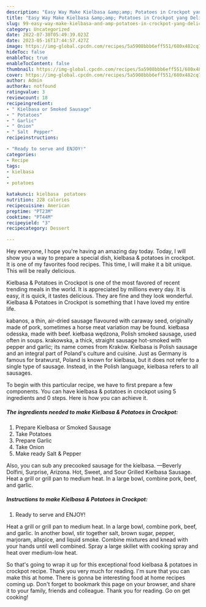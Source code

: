 ```yaml
---
description: "Easy Way Make Kielbasa &amp;amp; Potatoes in Crockpot yang Delicious}"
title: "Easy Way Make Kielbasa &amp;amp; Potatoes in Crockpot yang Delicious}"
slug: 99-easy-way-make-kielbasa-and-amp-potatoes-in-crockpot-yang-delicious
category: Uncategorized
date: 2022-07-30T05:49:39.023Z
date: 2023-05-16T17:44:57.427Z
image: https://img-global.cpcdn.com/recipes/5a5908bbb6eff551/680x482cq70/kielbasa-potatoes-in-crockpot-recipe-main-photo.jpg
hideToc: false
enableToc: true
enableTocContent: false
thumbnail: https://img-global.cpcdn.com/recipes/5a5908bbb6eff551/680x482cq70/kielbasa-potatoes-in-crockpot-recipe-main-photo.jpg
cover: https://img-global.cpcdn.com/recipes/5a5908bbb6eff551/680x482cq70/kielbasa-potatoes-in-crockpot-recipe-main-photo.jpg
author: Admin
authorAv: notfound
ratingvalue: 3
reviewcount: 18
recipeingredient:
- " Kielbasa or Smoked Sausage"
- " Potatoes"
- " Garlic"
- " Onion"
- " Salt  Pepper"
recipeinstructions:

- "Ready to serve and ENJOY!"
categories:
- Recipe
tags:
- kielbasa
- 
- potatoes

katakunci: kielbasa  potatoes 
nutrition: 228 calories
recipecuisine: American
preptime: "PT23M"
cooktime: "PT44M"
recipeyield: "3"
recipecategory: Dessert

---
```



Hey everyone, I hope you're having an amazing day today. Today, I will show you a way to prepare a special dish, kielbasa &amp; potatoes in crockpot. It is one of my favorites food recipes. This time, I will make it a bit unique. This will be really delicious.

Kielbasa &amp; Potatoes in Crockpot is one of the most favored of recent trending meals in the world. It is appreciated by millions every day. It is easy, it is quick, it tastes delicious. They are fine and they look wonderful. Kielbasa &amp; Potatoes in Crockpot is something that I have loved my entire life.

kabanos, a thin, air-dried sausage flavoured with caraway seed, originally made of pork, sometimes a horse meat variation may be found. kiełbasa odesska, made with beef. kiełbasa wędzona, Polish smoked sausage, used often in soups. krakowska, a thick, straight sausage hot-smoked with pepper and garlic; its name comes from Kraków. Kielbasa is Polish sausage and an integral part of Poland&#39;s culture and cuisine. Just as Germany is famous for bratwurst, Poland is known for kielbasa, but it does not refer to a single type of sausage. Instead, in the Polish language, kielbasa refers to all sausages.


To begin with this particular recipe, we have to first prepare a few components. You can have kielbasa &amp; potatoes in crockpot using 5 ingredients and 0 steps. Here is how you can achieve it.

<!--inarticleads1-->

##### The ingredients needed to make Kielbasa &amp; Potatoes in Crockpot:

1. Prepare  Kielbasa or Smoked Sausage
1. Take  Potatoes
1. Prepare  Garlic
1. Take  Onion
1. Make ready  Salt &amp; Pepper


Also, you can sub any precooked sausage for the kielbasa. —Beverly Dolfini, Surprise, Arizona. Hot, Sweet, and Sour Grilled Kielbasa Sausage. Heat a grill or grill pan to medium heat. In a large bowl, combine pork, beef, and garlic. 

<!--inarticleads2-->

##### Instructions to make Kielbasa &amp; Potatoes in Crockpot:


1. Ready to serve and ENJOY!

Heat a grill or grill pan to medium heat. In a large bowl, combine pork, beef, and garlic. In another bowl, stir together salt, brown sugar, pepper, marjoram, allspice, and liquid smoke. Combine mixtures and knead with your hands until well combined. Spray a large skillet with cooking spray and heat over medium-low heat. 

So that's going to wrap it up for this exceptional food kielbasa &amp; potatoes in crockpot recipe. Thank you very much for reading. I'm sure that you can make this at home. There is gonna be interesting food at home recipes coming up. Don't forget to bookmark this page on your browser, and share it to your family, friends and colleague. Thank you for reading. Go on get cooking!
